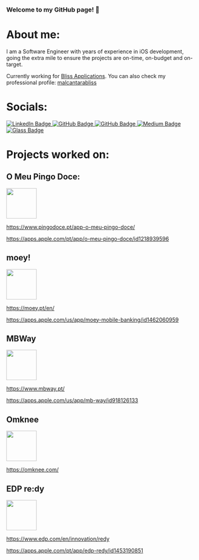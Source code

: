### Welcome to my GitHub page! 👋

# About me:

I am a Software Engineer with years of experience in iOS development, going the extra mile to ensure the projects are on-time, on-budget and on-target.

Currently working for [Bliss Applications](https://www.blissapplications.com/). You can also check my professional profile: [malcantarabliss](github.com/malcantarabliss/)

# Socials:

<div id="badges">
  <a href="https://www.linkedin.com/in/miguel-p-alcantara">
    <img src="https://img.shields.io/badge/linkedin-%230077B5.svg?style=for-the-badge&logo=linkedin&logoColor=white" alt="LinkedIn Badge"/>
  </a>
  <a href="https://github.com/mrpcalcantara">
    <img src="https://img.shields.io/badge/github-%23121011.svg?style=for-the-badge&logo=github&logoColor=white" alt="GitHub Badge"/>
  </a>
  <a href="https://github.com/malcantarabliss">
    <img src="https://img.shields.io/badge/github-%23121011.svg?style=for-the-badge&logo=github&logoColor=white" alt="GitHub Badge"/>
  </a>
  <a href="https://medium.com/@mrpcalcantara">
    <img src="https://img.shields.io/badge/Medium-12100E?style=for-the-badge&logo=medium&logoColor=white" alt="Medium Badge"/>
  </a>
  <a href="https://glass.photo/miguelalcantara">
    <img src="https://img.shields.io/badge/Glass-000000?style=for-the-badge&logo=glass&logoColor=white" alt="Glass Badge"/>
  </a>
</div>

# Projects worked on:

## O Meu Pingo Doce:

<img src= "https://play-lh.googleusercontent.com/-KY7h2o5K2v9RgHpT_AGus3CfkE9FqEyGpxqGhLApkjt1RR_7m83pHM8tA2nWnYXNUnb" height="80"/>

https://www.pingodoce.pt/app-o-meu-pingo-doce/

https://apps.apple.com/pt/app/o-meu-pingo-doce/id1218939596

## moey!

<img src= "https://moey.pt/hubfs/Logo-1.svg" height="80"/>

https://moey.pt/en/

https://apps.apple.com/us/app/moey-mobile-banking/id1462060959

## MBWay

<img src= "https://www.mbway.pt/wp-content/uploads/2020/07/Logo_MBWay@2x.png" height="80"/>

https://www.mbway.pt/

https://apps.apple.com/us/app/mb-way/id918126133

## Omknee

<img src= "https://omknee.com/img/Logo/Landscape-black.png" height="80"/>

https://omknee.com/

## EDP re:dy

<img src= "https://upload.wikimedia.org/wikipedia/commons/9/99/EDP_logo.svg" height="80"/>

https://www.edp.com/en/innovation/redy

https://apps.apple.com/pt/app/edp-redy/id1453190851
